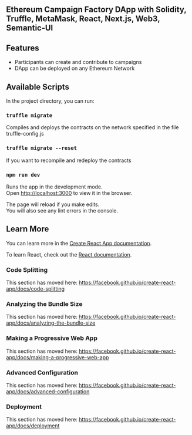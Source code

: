 ## Ethereum Campaign Factory DApp with Solidity, Truffle, MetaMask, React, Next.js, Web3, Semantic-UI

## Features

- Participants can create and contribute to campaigns
- DApp can be deployed on any Ethereum Network

## Available Scripts

In the project directory, you can run:

### `truffle migrate`

Compiles and deploys the contracts on the network specified in the file truffle-config.js  

### `truffle migrate --reset`

If you want to recompile and redeploy the contracts

### `npm run dev`

Runs the app in the development mode.<br />
Open [http://localhost:3000](http://localhost:3000) to view it in the browser.

The page will reload if you make edits.<br />
You will also see any lint errors in the console.

## Learn More

You can learn more in the [Create React App documentation](https://facebook.github.io/create-react-app/docs/getting-started).

To learn React, check out the [React documentation](https://reactjs.org/).

### Code Splitting

This section has moved here: https://facebook.github.io/create-react-app/docs/code-splitting

### Analyzing the Bundle Size

This section has moved here: https://facebook.github.io/create-react-app/docs/analyzing-the-bundle-size

### Making a Progressive Web App

This section has moved here: https://facebook.github.io/create-react-app/docs/making-a-progressive-web-app

### Advanced Configuration

This section has moved here: https://facebook.github.io/create-react-app/docs/advanced-configuration

### Deployment

This section has moved here: https://facebook.github.io/create-react-app/docs/deployment
